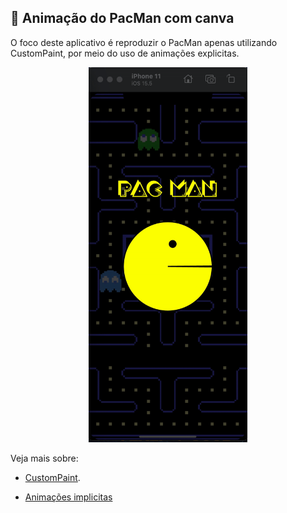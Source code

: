 ## 🎯 Animação do PacMan com canva

O foco deste aplicativo é reproduzir o PacMan apenas utilizando CustomPaint, por meio do uso de animações explicitas.

<div align='center'>
  <img src="readme_pacman.gif" height="600">
</div>


Veja mais sobre:

- [CustomPaint](https://medium.com/flutter-community/a-deep-dive-into-custompaint-in-flutter-47ab44e3f216).

- [Animações implicitas](https://docs.flutter.dev/development/ui/animations/implicit-animations)
